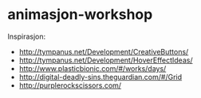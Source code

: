 animasjon-workshop
==================


Inspirasjon:
* http://tympanus.net/Development/CreativeButtons/
* http://tympanus.net/Development/HoverEffectIdeas/
* http://www.plasticbionic.com/#/works/days/
* http://digital-deadly-sins.theguardian.com/#/Grid
* http://purplerockscissors.com/